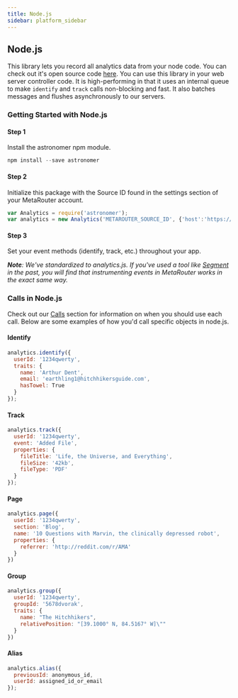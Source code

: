 ```yaml
---
title: Node.js
sidebar: platform_sidebar
---
```


## Node.js

This library lets you record all analytics data from your node code. You can check out it's open source code [here](https://github.com/astronomerio/analytics-node). You can use this library in your web server controller code. It is high-performing in that it uses an internal queue to make `identify` and `track` calls non-blocking and fast. It also batches messages and flushes asynchronously to our servers.

### Getting Started with Node.js

#### Step 1
Install the astronomer npm module.

```js
npm install --save astronomer
```

#### Step 2
Initialize this package with the Source ID found in the settings section of your MetaRouter account.

```js
var Analytics = require('astronomer');
var analytics = new Analytics('METAROUTER_SOURCE_ID', {'host':'https://e.metarouter.io'});
```

#### Step 3

Set your event methods (identify, track, etc.) throughout your app.

***Note**: We've standardized to analytics.js. If you've used a tool like [Segment](https://segment.com/) in the past, you will find that instrumenting events in MetaRouter works in the exact same way.*

### Calls in Node.js

Check out our [Calls](../calls.md) section for information on when you should use each call. Below are some examples of how you'd call specific objects in node.js.

#### Identify

```js
analytics.identify({
  userId: '1234qwerty',
  traits: {
    name: 'Arthur Dent',
    email: 'earthling1@hitchhikersguide.com',
    hasTowel: True
  }
});
```

#### Track

```js
analytics.track({
  userId: '1234qwerty',
  event: 'Added File',
  properties: {
    fileTitle: 'Life, the Universe, and Everything',
    fileSize: '42kb',
    fileType: 'PDF'
  }
});
```

#### Page

```js
analytics.page({
  userId: '1234qwerty',
  section: 'Blog',
  name: '10 Questions with Marvin, the clinically depressed robot',
  properties: {
    referrer: 'http://reddit.com/r/AMA'
  }
})
```

#### Group

```js
analytics.group({
  userId: '1234qwerty',
  groupId: '5678dvorak',
  traits: {
    name: "The Hitchhikers",
    relativePosition: "[39.1000° N, 84.5167° W]\""
  }
})
```

#### Alias

```js
analytics.alias({
  previousId: anonymous_id,
  userId: assigned_id_or_email
});
```

